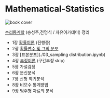 # Mathematical-Statistics

![book cover](http://image.kyobobook.co.kr/images/book/xlarge/129/x9791158080129.jpg)  


[수리통계학](http://www.kyobobook.co.kr/product/detailViewKor.laf?barcode=9791158080129) (송성주,전명식 / 자유아카데미) 정리

 - 1장 [확률이론](./01_probability-theory.ipynb) (진행중)  
 - 2장 [확률변수 및 그의 분포](./02_probability-variables-and-distributions.ipynb)  
 - 3장 [표본분포](./03_sampling distribution.ipynb)  
 - 4장 [추정이론](./04_estimation_theory.ipynb) (구간추정 skip)  
 - 5장 가설검정 
 - 6장 분산분석 
 - 7장 선형 회귀분석 
 - 8장 비모수 통계방법 
 - 9장 범주형 자료의 분석
